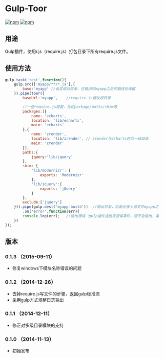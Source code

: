 # Gulp-Toor

[![npm](http://img.shields.io/npm/v/gulp-toor.svg)](https://www.npmjs.com/package/gulp-toor)
[![npm](http://img.shields.io/npm/l/gulp-toor.svg)](https://www.npmjs.com/package/gulp-toor)

## 用途

Gulp插件，使用r.js（require.js）打包目录下所有require.js文件。

## 使用方法

```javascript
gulp.task('test',function(){
	gulp.src(['myapp/**/*.js'],{
		base:'myapp' //设定相对目录，在输出时myapp之后的路径会保留
	}).pipe(toor({
		baseUrl:'myapp',	//require.js模块根目录

		//一些require.js配置，比如package/paths/shim等
		packages:[{
			name: 'echarts',
			location: 'lib/echarts',      
			main: 'echarts'
		},{
			name: 'zrender',
			location: 'lib/zrender', // zrender与echarts在同一级目录
			main: 'zrender'
		}],
		paths:{
			jquery:'lib/jquery'
		},
		shim: {
			'lib/modernizr': {
				exports: 'Modernizr'
			},
			'lib/jquery':{
				exports: 'jQuery'
			}
		},
		exclude:['jquery']
	})).pipe(gulp.dest('myapp-build'))	//输出目录，后面会接上源文件myapp之后的路径
		.on('error',function(err){
		console.log(err);	//输出错误（gulp插件会触发错误事件，但不会输出，需要手工处理）
	})
});
```

## 版本

### 0.1.3 （2015-09-11）

- 修复windows下模块名称错误的问题

### 0.1.2 （2014-12-26）

- 去掉require.js写文件的步骤，返回gulp标准流
- 采用gulp方式规整日志输出

### 0.1.1 （2014-12-11）

- 修正对多级目录模块的支持

### 0.1.0 （2014-11-13）

- 初始发布

